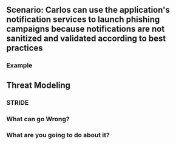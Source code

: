 ## Scenario: Carlos can use the application's notification services to launch phishing campaigns because notifications are not sanitized and validated according to best practices

### Example

## Threat Modeling

### STRIDE

### What can go Wrong?

### What are you going to do about it?